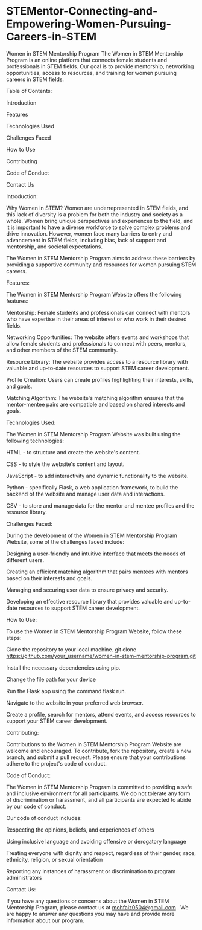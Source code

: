 # STEMentor-Connecting-and-Empowering-Women-Pursuing-Careers-in-STEM
Women in STEM Mentorship Program
The Women in STEM Mentorship Program is an online platform that connects female students and professionals in STEM fields. Our goal is to provide mentorship, networking opportunities, access to resources, and training for women pursuing careers in STEM fields.

Table of Contents:

Introduction

Features

Technologies Used

Challenges Faced

How to Use

Contributing

Code of Conduct

Contact Us

Introduction:

Why Women in STEM?
Women are underrepresented in STEM fields, and this lack of diversity is a problem for both the industry and society as a whole. Women bring unique perspectives and experiences to the field, and it is important to have a diverse workforce to solve complex problems and drive innovation. However, women face many barriers to entry and advancement in STEM fields, including bias, lack of support and mentorship, and societal expectations.

The Women in STEM Mentorship Program aims to address these barriers by providing a supportive community and resources for women pursuing STEM careers.


Features:

The Women in STEM Mentorship Program Website offers the following features:

Mentorship: Female students and professionals can connect with mentors who have expertise in their areas of interest or who work in their desired fields.

Networking Opportunities: The website offers events and workshops that allow female students and professionals to connect with peers, mentors, and other members of the STEM community.

Resource Library: The website provides access to a resource library with valuable and up-to-date resources to support STEM career development.

Profile Creation: Users can create profiles highlighting their interests, skills, and goals.

Matching Algorithm: The website's matching algorithm ensures that the mentor-mentee pairs are compatible and based on shared interests and goals.


Technologies Used:

The Women in STEM Mentorship Program Website was built using the following technologies:

HTML - to structure and create the website's content.

CSS - to style the website's content and layout.

JavaScript - to add interactivity and dynamic functionality to the website.

Python - specifically Flask, a web application framework, to build the backend of the website and manage user data and interactions.

CSV - to store and manage data for the mentor and mentee profiles and the resource library.

Challenges Faced:

During the development of the Women in STEM Mentorship Program Website, some of the challenges faced include:

Designing a user-friendly and intuitive interface that meets the needs of different users.

Creating an efficient matching algorithm that pairs mentees with mentors based on their interests and goals.

Managing and securing user data to ensure privacy and security.

Developing an effective resource library that provides valuable and up-to-date resources to support STEM career development.


How to Use:

To use the Women in STEM Mentorship Program Website, follow these steps:

Clone the repository to your local machine.
git clone https://github.com/your_username/women-in-stem-mentorship-program.git

Install the necessary dependencies using pip.

Change the file path for your device

Run the Flask app using the command flask run.

Navigate to the website in your preferred web browser.

Create a profile, search for mentors, attend events, and access resources to support your STEM career development.


Contributing:

Contributions to the Women in STEM Mentorship Program Website are welcome and encouraged. To contribute, fork the repository, create a new branch, and submit a pull request. Please ensure that your contributions adhere to the project's code of conduct.


Code of Conduct:

The Women in STEM Mentorship Program is committed to providing a safe and inclusive environment for all participants. We do not tolerate any form of discrimination or harassment, and all participants are expected to abide by our code of conduct.

Our code of conduct includes:

Respecting the opinions, beliefs, and experiences of others

Using inclusive language and avoiding offensive or derogatory language

Treating everyone with dignity and respect, regardless of their gender, race, ethnicity, religion, or sexual orientation

Reporting any instances of harassment or discrimination to program administrators


Contact Us:

If you have any questions or concerns about the Women in STEM Mentorship Program, please contact us at mohfaiz0504@gmail.com .
We are happy to answer any questions you may have and provide more information about our program.
